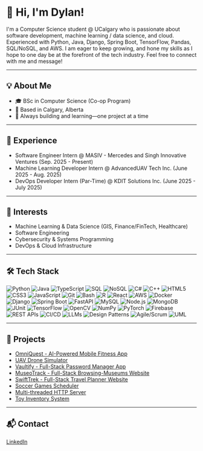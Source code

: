 # 👋 Hi, I'm Dylan!
I'm a Computer Science student @ UCalgary who is passionate about software development, machine learning / data science, and cloud. Experienced with Python, Java, Django, Spring Boot, TensorFlow, Pandas, SQL/NoSQL, and AWS. I am eager to keep growing, and hone my skills as I hope to one day be at the forefront of the tech industry. Feel free to connect with me and message!

---

## 💡 About Me

- 🎓 BSc in Computer Science (Co-op Program)
- 📍 Based in Calgary, Alberta  
- 🚀 Always building and learning—one project at a time

---

## 💼 Experience
- Software Engineer Intern @ MASIV - Mercedes and Singh Innovative Ventures (Sep. 2025 - Present)
- Machine Learning Developer Intern @ AdvancedUAV Tech Inc. (June 2025 - Aug. 2025)
- DevOps Developer Intern (Par-Time) @ KDIT Solutions Inc. (June 2025 - July 2025)

---

## 🎯 Interests
- Machine Learning & Data Science (GIS, Finance/FinTech, Healthcare)
- Software Engineering
- Cybersecurity & Systems Programming  
- DevOps & Cloud Infrastructure  

---

## 🛠️ Tech Stack

![Python](https://img.shields.io/badge/Python-3776AB?style=flat&logo=python&logoColor=white)
![Java](https://img.shields.io/badge/Java-007396?style=flat&logo=java&logoColor=white)
![TypeScript](https://img.shields.io/badge/TypeScript-3178C6?style=flat&logo=typescript&logoColor=white)
![SQL](https://img.shields.io/badge/SQL-336791?style=flat&logo=postgresql&logoColor=white)
![NoSQL](https://img.shields.io/badge/NoSQL-4DB33D?style=flat&logo=mongodb&logoColor=white)
![C#](https://img.shields.io/badge/C%23-239120?style=flat&logo=csharp&logoColor=white)
![C++](https://img.shields.io/badge/C++-00599C?style=flat&logo=cplusplus&logoColor=white)
![HTML5](https://img.shields.io/badge/HTML5-E34F26?style=flat&logo=html5&logoColor=white)
![CSS3](https://img.shields.io/badge/CSS3-1572B6?style=flat&logo=css3&logoColor=white)
![JavaScript](https://img.shields.io/badge/JavaScript-F7DF1E?style=flat&logo=javascript&logoColor=black)
![Git](https://img.shields.io/badge/Git-F05032?style=flat&logo=git&logoColor=white)
![Bash](https://img.shields.io/badge/Bash-4EAA25?style=flat&logo=gnubash&logoColor=white)
![R](https://img.shields.io/badge/R-276DC3?style=flat&logo=r&logoColor=white)
![React](https://img.shields.io/badge/React-61DAFB?style=flat&logo=react&logoColor=black)
![AWS](https://img.shields.io/badge/AWS-232F3E?style=flat&logo=amazonaws&logoColor=white)
![Docker](https://img.shields.io/badge/Docker-2496ED?style=flat&logo=docker&logoColor=white)
![Django](https://img.shields.io/badge/Django-092E20?style=flat&logo=django&logoColor=white)
![Spring Boot](https://img.shields.io/badge/Spring_Boot-6DB33F?style=flat&logo=springboot&logoColor=white)
![FastAPI](https://img.shields.io/badge/FastAPI-009688?style=flat&logo=fastapi&logoColor=white)
![MySQL](https://img.shields.io/badge/MySQL-4479A1?style=flat&logo=mysql&logoColor=white)
![Node.js](https://img.shields.io/badge/Node.js-339933?style=flat&logo=node.js&logoColor=white)
![MongoDB](https://img.shields.io/badge/MongoDB-47A248?style=flat&logo=mongodb&logoColor=white)
![JUnit](https://img.shields.io/badge/JUnit-25A162?style=flat&logo=junit5&logoColor=white)
![TensorFlow](https://img.shields.io/badge/TensorFlow-FF6F00?style=flat&logo=tensorflow&logoColor=white)
![OpenCV](https://img.shields.io/badge/OpenCV-5C3EE8?style=flat&logo=opencv&logoColor=white)
![NumPy](https://img.shields.io/badge/NumPy-013243?style=flat&logo=numpy&logoColor=white)
![PyTorch](https://img.shields.io/badge/PyTorch-EE4C2C?style=flat&logo=pytorch&logoColor=white)
![Firebase](https://img.shields.io/badge/Firebase-FFCA28?style=flat&logo=firebase&logoColor=black)
![REST APIs](https://img.shields.io/badge/REST%20APIs-FF6F00?style=flat&logo=swagger&logoColor=white)
![CI/CD](https://img.shields.io/badge/CI%2FCD-4285F4?style=flat&logo=githubactions&logoColor=white)
![LLMs](https://img.shields.io/badge/LLMs-412991?style=flat&logo=openai&logoColor=white)
![Design Patterns](https://img.shields.io/badge/Design%20Patterns-8A2BE2?style=flat&logo=gitbook&logoColor=white)
![Agile/Scrum](https://img.shields.io/badge/Agile%2FScrum-2496ED?style=flat&logo=jira&logoColor=white)
![UML](https://img.shields.io/badge/UML-007ACC?style=flat&logo=diagramsdotnet&logoColor=white)


---

## 📂 Projects

- [OmniQuest - AI-Powered Mobile Fitness App](https://github.com/dylanrylee/OmniQuest)
- [UAV Drone Simulator](https://github.com/dylanrylee/UAV_Drone_Simulator)
- [Vaultify - Full-Stack Password Manager App](https://github.com/dylanrylee/Vaultify)
- [MuseoTrack - Full-Stack Browsing-Museums Website](https://github.com/dylanrylee/MuseoTrack) 
- [SwiftTrek - Full-Stack Travel Planner Website](https://github.com/dylanrylee/SwiftTrek)
- [Soccer Games Scheduler](https://github.com/dylanrylee/And-Tree-based_AI_Soccer_Scheduler)
- [Multi-threaded HTTP Server](https://github.com/dylanrylee/MultiThreadedWebServer)
- [Toy Inventory System](https://github.com/dylanrylee/ToyStoreAppGUI)

---

## 📬 Contact
[LinkedIn](https://www.linkedin.com/in/dylan-rylee-dizon)

